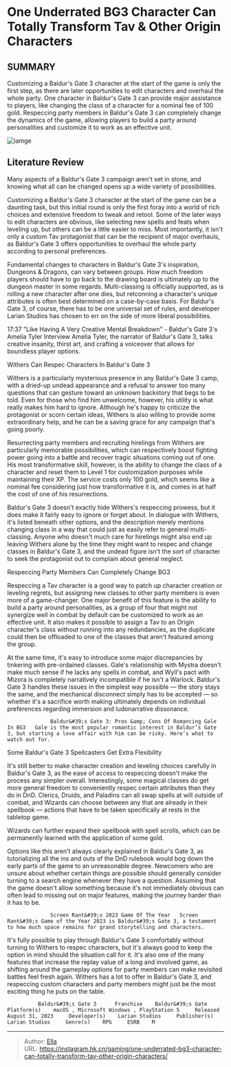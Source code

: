 # One Underrated BG3 Character Can Totally Transform Tav &amp; Other Origin Characters


## SUMMARY 



  Customizing a Baldur&#39;s Gate 3 character at the start of the game is only the first step, as there are later opportunities to edit characters and overhaul the whole party.   One character in Baldur&#39;s Gate 3 can provide major assistance to players, like changing the class of a character for a nominal fee of 100 gold.   Respeccing party members in Baldur&#39;s Gate 3 can completely change the dynamics of the game, allowing players to build a party around personalities and customize it to work as an effective unit.  

![iamge](https://static1.srcdn.com/wordpress/wp-content/uploads/2024/01/one-underrated-bg3-character-can-totally-transform-tav-other-origin-characters.jpg)

## Literature Review

Many aspects of a Baldur&#39;s Gate 3 campaign aren&#39;t set in stone, and knowing what all can be changed opens up a wide variety of possibilities.




Customizing a Baldur&#39;s Gate 3 character at the start of the game can be a daunting task, but this initial round is only the first foray into a world of rich choices and extensive freedom to tweak and retool. Some of the later ways to edit characters are obvious, like selecting new spells and feats when leveling up, but others can be a little easier to miss. Most importantly, it isn&#39;t only a custom Tav protagonist that can be the recipient of major overhauls, as Baldur&#39;s Gate 3 offers opportunities to overhaul the whole party according to personal preferences.




Fundamental changes to characters in Baldur&#39;s Gate 3&#39;s inspiration, Dungeons &amp; Dragons, can vary between groups. How much freedom players should have to go back to the drawing board is ultimately up to the dungeon master in some regards. Multi-classing is officially supported, as is rolling a new character after one dies, but retconning a character&#39;s unique attributes is often best determined on a case-by-case basis. For Baldur&#39;s Gate 3, of course, there has to be one universal set of rules, and developer Larian Studios has chosen to err on the side of more liberal possibilities.

  17:37                       &#34;Like Having A Very Creative Mental Breakdown&#34; - Baldur&#39;s Gate 3&#39;s Amelia Tyler Interview   Amelia Tyler, the narrator of Baldur&#39;s Gate 3, talks creative insanity, thirst art, and crafting a voiceover that allows for boundless player options.   


 Withers Can Respec Characters In Baldur&#39;s Gate 3 
          




Withers is a particularly mysterious presence in any Baldur&#39;s Gate 3 camp, with a dried-up undead appearance and a refusal to answer too many questions that can gesture toward an unknown backstory that begs to be told. Even for those who find him unwelcome, however, his utility is what really makes him hard to ignore. Although he&#39;s happy to criticize the protagonist or scorn certain ideas, Withers is also willing to provide some extraordinary help, and he can be a saving grace for any campaign that&#39;s going poorly.

Resurrecting party members and recruiting hirelings from Withers are particularly memorable possibilities, which can respectively boost fighting power going into a battle and recover tragic situations coming out of one. His most transformative skill, however, is the ability to change the class of a character and reset them to Level 1 for customization purposes while maintaining their XP. The service costs only 100 gold, which seems like a nominal fee considering just how transformative it is, and comes in at half the cost of one of his resurrections.




Baldur&#39;s Gate 3 doesn&#39;t exactly hide Withers&#39;s respeccing prowess, but it does make it fairly easy to ignore or forget about. In dialogue with Withers, it&#39;s listed beneath other options, and the description merely mentions changing class in a way that could just as easily refer to general multi-classing. Anyone who doesn&#39;t much care for hirelings might also end up leaving Withers alone by the time they might want to respec and change classes in Baldur&#39;s Gate 3, and the undead figure isn&#39;t the sort of character to seek the protagonist out to complain about general neglect.



 Respeccing Party Members Can Completely Change BG3 
          

Respeccing a Tav character is a good way to patch up character creation or leveling regrets, but assigning new classes to other party members is even more of a game-changer. One major benefit of this feature is the ability to build a party around personalities, as a group of four that might not synergize well in combat by default can be customized to work as an effective unit. It also makes it possible to assign a Tav to an Origin character&#39;s class without running into any redundancies, as the duplicate could then be offloaded to one of the classes that aren&#39;t featured among the group.




At the same time, it&#39;s easy to introduce some major discrepancies by tinkering with pre-ordained classes. Gale&#39;s relationship with Mystra doesn&#39;t make much sense if he lacks any spells in combat, and Wyll&#39;s pact with Mizora is completely narratively incompatible if he isn&#39;t a Warlock. Baldur&#39;s Gate 3 handles these issues in the simplest way possible — the story stays the same, and the mechanical disconnect simply has to be accepted — so whether it&#39;s a sacrifice worth making ultimately depends on individual preferences regarding immersion and ludonarrative dissonance.

                  Baldur&#39;s Gate 3: Pros &amp; Cons Of Romancing Gale In BG3   Gale is the most popular romantic interest in Baldur’s Gate 3, but starting a love affair with him can be risky. Here’s what to watch out for.   



 Some Baldur&#39;s Gate 3 Spellcasters Get Extra Flexibility 
         




It&#39;s still better to make character creation and leveling choices carefully in Baldur&#39;s Gate 3, as the ease of access to respeccing doesn&#39;t make the process any simpler overall. Interestingly, some magical classes do get more general freedom to conveniently respec certain attributes than they do in DnD. Clerics, Druids, and Paladins can all swap spells at will outside of combat, and Wizards can choose between any that are already in their spellbook — actions that have to be taken specifically at rests in the tabletop game.



Wizards can further expand their spellbook with spell scrolls, which can be permanently learned with the application of some gold.




Options like this aren&#39;t always clearly explained in Baldur&#39;s Gate 3, as tutorializing all the ins and outs of the DnD rulebook would bog down the early parts of the game to an unreasonable degree. Newcomers who are unsure about whether certain things are possible should generally consider turning to a search engine whenever they have a question. Assuming that the game doesn&#39;t allow something because it&#39;s not immediately obvious can often lead to missing out on major features, making the journey harder than it has to be.




                  Screen Rant&#39;s 2023 Game Of The Year   Screen Rant&#39;s Game of the Year 2023 is Baldur&#39;s Gate 3, a testament to how much space remains for grand storytelling and characters.   

It&#39;s fully possible to play through Baldur&#39;s Gate 3 comfortably without turning to Withers to respec characters, but it&#39;s always good to keep the option in mind should the situation call for it. It&#39;s also one of the many features that increase the replay value of a long and involved game, as shifting around the gameplay options for party members can make revisited battles feel fresh again. Withers has a lot to offer in Baldur&#39;s Gate 3, and respeccing custom characters and party members might just be the most exciting thing he puts on the table.

              Baldur&#39;s Gate 3      Franchise    Baldur&#39;s Gate     Platform(s)    macOS , Microsoft Windows , PlayStation 5     Released    August 31, 2023     Developer(s)    Larian Studios     Publisher(s)    Larian Studios     Genre(s)    RPG     ESRB    M      





---

> Author: [Ella](https://instagram.hk.cn/)  
> URL: https://instagram.hk.cn/gaming/one-underrated-bg3-character-can-totally-transform-tav-other-origin-characters/  

